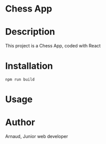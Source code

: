
# Chess App

# Description
  This project is a Chess App, coded with React

# Installation
  `npm run build`

# Usage


# Author
  Arnaud, Junior web developer